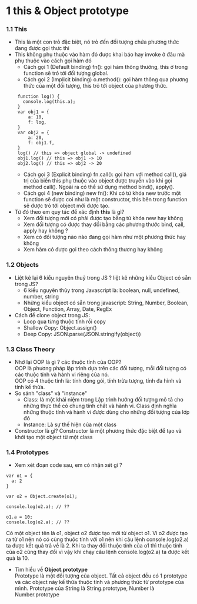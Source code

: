 # 1 this & Object prototype
### 1.1 This
* This là một con trỏ đặc biệt, nó trỏ đến đối tượng chứa phương thức đang
được gọi thưc thi
* This không phụ thuộc vào hàm đó được khai báo hay invoke ở đâu mà
phụ thuộc vào cách gọi hàm đó
  - Cách gọi 1 (Default binding) fn(): gọi hàm thông thường, this ở trong function sẽ trỏ tới đối tượng global.
  - Cách gọi 2 (Implicit binding) o.method(): gọi hàm thông qua phương thức của một đối tượng, this trỏ tới object của phương thức.
   ```
    function log() {
      console.log(this.a);
    }
    var obj1 = {
        a: 10,
        f: log,
    }
    var obj2 = {
        a: 20,
        f: obj1.f,
    }
    log() // this => object global -> undefined
    obj1.log() // this => obj1 -> 10
    obj2.log() // this => obj2 -> 20
    ```
  - Cách gọi 3 (Explicit binding) fn.call(): gọi hàm với method call(), giá trị của biến this phụ thuộc vào object được truyền vào khi gọi method call(). Ngoài ra có thể sử dụng method bind(), apply().
  - Cách gọi 4 (new binding) new fn(): Khi có từ khóa new trước một function sẽ được coi như là một constructor, this bên trong function sẽ được trỏ tới object mới được tạo.
* Từ đó theo em quy tác để xác định **this** là gì?
   - Xem đối tượng mới có phải được tạo bằng từ khóa new hay không
   - Xem đối tượng có được thay đổi bằng các phương thước bind, call, apply hay không ?
   - Xem có đối tượng nào nào đang gọi hàm như một phương thức hay không
   - Xem hàm có được gọi theo cách thông thương hay không


### 1.2 Objects
* Liệt kê lại 6 kiểu nguyên thuỷ trong JS ? liệt kê những kiểu Object có sẵn trong JS?<br>
  - 6 kiểu nguyên thủy trong Javascript là: boolean, null, undefined, number, string
  - Những kiểu object có sẵn trong javascript: String, Number, Boolean, Object, Function, Array, Date, RegEx
* Cách để clone object trong JS:
    - Loop qua từng thuộc tính rồi copy
    - Shallow Copy: Object.assign()
    - Deep Copy: JSON.parse(JSON.stringify(object))


### 1.3 Class Theory
* Nhớ lại OOP là gì ? các thuộc tính của OOP?<br>
  OOP là phương pháp lập trình dựa trên các đối tượng, mỗi đối tượng có các thuộc tính và hành vi riêng của nó.<br>
  OOP có 4 thuộc tính là: tính đóng gói, tính trừu tượng, tính đa hình và tính kế thừa.
* So sánh "class" và "instance"
    - Class: là một khái niệm trong Lập trình hướng đối tượng mô tả cho những thực thể có chung tính chất và hành vi. Class định nghĩa những thuộc tính và hành vi được dùng cho những đối tượng của lớp đó
    - Instance: Là sự thế hiện của một class
* Constructor là gì?
  Constructor là một phương thức đặc biệt để tạo và khởi tạo một object từ một class
### 1.4 Prototypes
* Xem xét đoạn code sau, em có nhận xét gì ?
```
var o1 = {
  a: 2
}

var o2 = Object.create(o1);

console.log(o2.a); // ??

o1.a = 10;
console.log(o2.a); // ??
```
Có một object tên là o1, object o2 được tạo mới từ object o1.  Vì o2 được tạo ra từ o1 nên nó có cùng thuộc tính với o1 nên khi câu lệnh
console.log(o2.a) ta được kết quả trả về là 2. Khi ta thay đổi thuộc tính của o1 thì thuộc tính của o2 cũng thay đổi vì vậy khi chạy câu lệnh console.log(o2.a) ta được kết quả là 10.
* Tìm hiểu về **Object.prototype**<br>
Prototype là một đối tượng của object. Tất cả object đều có 1 prototype  và các object này kế thừa thuộc tính và phương thức từ prototype của mình. Prototype của String là String.prototype, Number là Number.prototype
